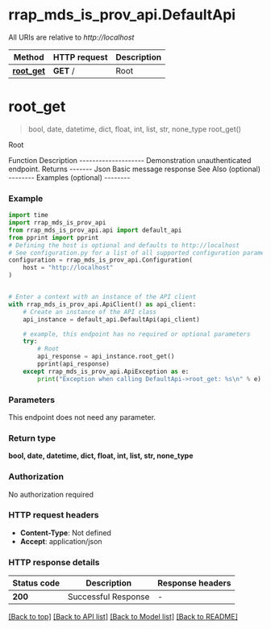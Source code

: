 # rrap_mds_is_prov_api.DefaultApi

All URIs are relative to *http://localhost*

Method | HTTP request | Description
------------- | ------------- | -------------
[**root_get**](DefaultApi.md#root_get) | **GET** / | Root


# **root_get**
> bool, date, datetime, dict, float, int, list, str, none_type root_get()

Root

Function Description --------------------  Demonstration unauthenticated endpoint.   Returns ------- Json     Basic message response    See Also (optional) --------  Examples (optional) --------

### Example


```python
import time
import rrap_mds_is_prov_api
from rrap_mds_is_prov_api.api import default_api
from pprint import pprint
# Defining the host is optional and defaults to http://localhost
# See configuration.py for a list of all supported configuration parameters.
configuration = rrap_mds_is_prov_api.Configuration(
    host = "http://localhost"
)


# Enter a context with an instance of the API client
with rrap_mds_is_prov_api.ApiClient() as api_client:
    # Create an instance of the API class
    api_instance = default_api.DefaultApi(api_client)

    # example, this endpoint has no required or optional parameters
    try:
        # Root
        api_response = api_instance.root_get()
        pprint(api_response)
    except rrap_mds_is_prov_api.ApiException as e:
        print("Exception when calling DefaultApi->root_get: %s\n" % e)
```


### Parameters
This endpoint does not need any parameter.

### Return type

**bool, date, datetime, dict, float, int, list, str, none_type**

### Authorization

No authorization required

### HTTP request headers

 - **Content-Type**: Not defined
 - **Accept**: application/json


### HTTP response details

| Status code | Description | Response headers |
|-------------|-------------|------------------|
**200** | Successful Response |  -  |

[[Back to top]](#) [[Back to API list]](../README.md#documentation-for-api-endpoints) [[Back to Model list]](../README.md#documentation-for-models) [[Back to README]](../README.md)

